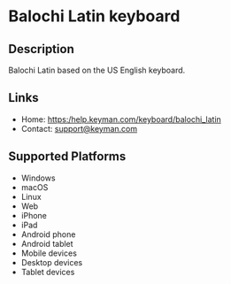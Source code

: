 Balochi Latin keyboard
======================

Description
-----------

Balochi Latin based on the US English keyboard.

Links
-----
 * Home:     <https:/help.keyman.com/keyboard/balochi_latin>
 * Contact:  <support@keyman.com>

Supported Platforms
-------------------
 * Windows
 * macOS
 * Linux
 * Web
 * iPhone
 * iPad
 * Android phone
 * Android tablet
 * Mobile devices
 * Desktop devices
 * Tablet devices

